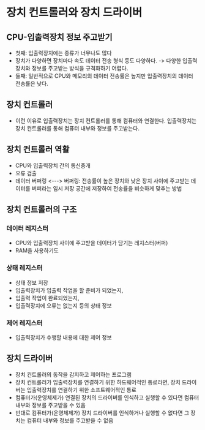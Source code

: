 # 장치 컨트롤러와 장치 드라이버

## CPU-입출력장치 정보 주고받기
- 첫째: 입출력장치에는 종류가 너무나도 많다
- 장치가 다양하면 장치마다 속도 데이터 전송 형식 등도 다양하다. -> 다양한 입출력장치와 정보를 주고받는 방식을 규격화하기 어렵다.
- 둘째: 일반적으로 CPU와 메모리의 데이터 전송률은 높지만 입출력장치의 데이터 전송률은 낮다.

## 장치 컨트롤러
- 이런 이유로 입출력장치는 장치 컨트롤러를 통해 컴퓨터와 연결한다. 입출력장치는 장치 컨트롤러를 통해 컴퓨터 내부와 정보를 주고받는다.

## 장치 컨트롤러 역활
- CPU와 입출력장치 간의 통신중개
- 오류 검출
- 데이터 버퍼링 <---> 버퍼링: 전송률이 높은 장치와 낮은 장치 사이에 주고받는 데이터를 버퍼라는 임시 저장 공간에 저장하여 전송률을 비슷하게 맞추는 방법

## 장치 컨트롤러의 구조

### 데이터 레지스터 <br>
- CPU와 입출력장치 사이에 주고받을 데이터가 담기는 레지스터(버퍼) <br>
- RAM을 사용하기도 <br>
### 상태 레지스터 <br>
- 상태 정보 저장 <br>
- 입출력장치가 입출력 작업을 할 준비가 되었는지, <br>
- 입출력 작업이 완료되었는지, <br>
- 입출력장치에 오류는 없는지 등의 상태 정보 <br>
### 제어 레지스터 <br>
- 입출력장치가 수행할 내용에 대한 제어 정보 <br>

## 장치 드라이버
- 장치 컨트롤러의 동작을 감지하고 제어하는 프로그램
- 장치 컨트롤러가 입출력장치를 연결하기 위한 하드웨어적인 통로라면, 장치 드라이버는 입출력장치를 연결하기 위한 소프트웨어적인 통로
- 컴퓨터가(운영체제가) 연결된 장치의 드라이버를 인식하고 실행할 수 있다면 컴퓨터 내부와 정보를 주고받을 수 있음
- 반대로 컴퓨터가(운영체제가) 장치 드라이버를 인식하거나 실행할 수 없다면 그 장치는 컴퓨터 내부와 정보를 주고받을 수 없음
